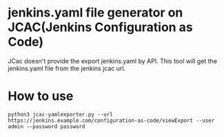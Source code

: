# jenkins.yaml file generator on JCAC(Jenkins Configuration as Code)
JCac doesn't provide the export jenkins.yaml by API.
This tool will get the jenkins.yaml file from the jenkins jcac url.

# How to use
```
python3 jcac-yamlexporter.py --url https://jenkins.example.com/configuration-as-code/viewExport --user admin --password password
```